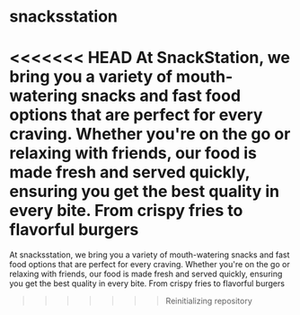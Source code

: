 # snacksstation
<<<<<<< HEAD
At SnackStation, we bring you a variety of mouth-watering snacks and fast food options that are perfect for every craving. Whether you're on the go or relaxing with friends, our food is made fresh and served quickly, ensuring you get the best quality in every bite. From crispy fries to flavorful burgers
=======
At snacksstation, we bring you a variety of mouth-watering snacks and fast food options that are perfect for every craving. Whether you're on the go or relaxing with friends, our food is made fresh and served quickly, ensuring you get the best quality in every bite. From crispy fries to flavorful burgers
>>>>>>> Reinitializing repository
